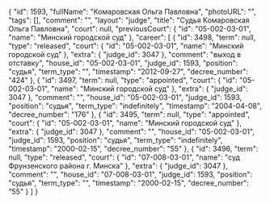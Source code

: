 {
    "id": 1593,
    "fullName": "Комаровская Ольга Павловна",
    "photoURL": "",
    "tags": [],
    "comment": "",
    "layout": "judge",
    "title": "Судья Комаровская Ольга Павловна",
    "court": null,
    "previousCourt": {
        "id": "05-002-03-01",
        "name": "Минский городской суд"
    },
    "career": [
        {
            "id": 3498,
            "term": null,
            "type": "released",
            "court": {
                "id": "05-002-03-01",
                "name": "Минский городской суд"
            },
            "extra": {
                "judge_id": 3047
            },
            "comment": "выход в отставку",
            "house_id": "05-002-03-01",
            "judge_id": 1593,
            "position": "судья",
            "term_type": "",
            "timestamp": "2012-09-27",
            "decree_number": "424"
        },
        {
            "id": 3497,
            "term": null,
            "type": "appointed",
            "court": {
                "id": "05-002-03-01",
                "name": "Минский городской суд"
            },
            "extra": {
                "judge_id": 3047
            },
            "comment": "",
            "house_id": "05-002-03-01",
            "judge_id": 1593,
            "position": "судья",
            "term_type": "indefinitely",
            "timestamp": "2004-04-08",
            "decree_number": "176"
        },
        {
            "id": 3495,
            "term": null,
            "type": "appointed",
            "court": {
                "id": "05-002-03-01",
                "name": "Минский городской суд"
            },
            "extra": {
                "judge_id": 3047
            },
            "comment": "",
            "house_id": "05-002-03-01",
            "judge_id": 1593,
            "position": "судья",
            "term_type": "indefinitely",
            "timestamp": "2000-02-15",
            "decree_number": "55"
        },
        {
            "id": 3496,
            "term": null,
            "type": "released",
            "court": {
                "id": "07-008-03-01",
                "name": "суд Фрунзенского района г. Минска"
            },
            "extra": {
                "judge_id": 3047
            },
            "comment": "",
            "house_id": "07-008-03-01",
            "judge_id": 1593,
            "position": "судья",
            "term_type": "",
            "timestamp": "2000-02-15",
            "decree_number": "55"
        }
    ]
}